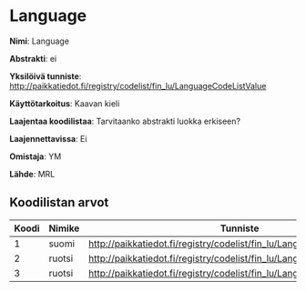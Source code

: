 # Language

**Nimi**: Language

**Abstrakti**: ei

**Yksilöivä tunniste**: http://paikkatiedot.fi/registry/codelist/fin_lu/LanguageCodeListValue

**Käyttötarkoitus**: Kaavan kieli

**Laajentaa koodilistaa**: Tarvitaanko abstrakti luokka erkiseen?

**Laajennettavissa**: Ei

**Omistaja**: YM

**Lähde**: MRL

## Koodilistan arvot

Koodi     | Nimike           | Tunniste
-----------|------------------|------------
 1       | suomi   | http://paikkatiedot.fi/registry/codelist/fin_lu/LanguageCodeListValue/1
 2       | ruotsi   | http://paikkatiedot.fi/registry/codelist/fin_lu/LanguageCodeListValue/2
 3       | ruotsi   | http://paikkatiedot.fi/registry/codelist/fin_lu/LanguageCodeListValue/3
